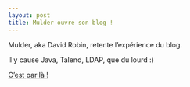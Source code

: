 ```yaml
---
layout: post
title: Mulder ouvre son blog !
---
```

<p>Mulder, aka David Robin, retente l&#8217;expérience du blog.</p>

<p>Il y cause Java, Talend, LDAP, que du lourd :)</p>

<p><a href="http://blog.davidrobin.net/">C&#8217;est par là !</a></p>      
